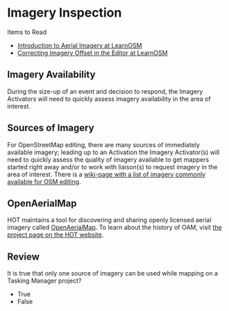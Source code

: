 # Imagery Inspection

Items to Read

* [Introduction to Aerial Imagery at LearnOSM](http://learnosm.org/en/josm/aerial-imagery/)
* [Correcting Imagery Offset in the Editor at LearnOSM](http://learnosm.org/en/josm/correcting-imagery-offset/)

## Imagery Availability

During the size-up of an event and decision to respond, the Imagery Activators will need to quickly assess imagery availability in the area of interest.

## Sources of Imagery

For OpenStreetMap editing, there are many sources of immediately available imagery; leading up to an Activation the Imagery Activator\(s\) will need to quickly assess the quality of imagery available to get mappers started right away and/or to work with liaison\(s\) to request imagery in the area of interest. There is a [wiki-page with a list of imagery commonly available for OSM editing](http://wiki.openstreetmap.org/wiki/Aerial_imagery).

## OpenAerialMap

HOT maintains a tool for discovering and sharing openly licensed aerial imagery called [OpenAerialMap](http://openaerialmap.org/). To learn about the history of OAM, visit [the project page on the HOT website](https://www.hotosm.org/projects/uav-imagery-for-disaster-response-pacific-drone-imagery-dashboard-pacdid).

## Review

It is true that only one source of imagery can be used while mapping on a Tasking Manager project?
* True
* False

